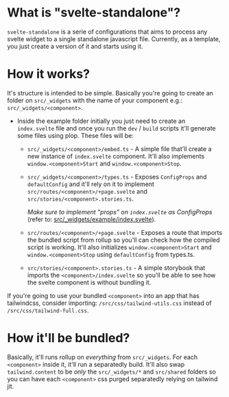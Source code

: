 # What is "svelte-standalone"?

`svelte-standalone` is a serie of configurations that aims to process any svelte widget to a single standalone javascript file. Currently, as a template, you just create a version of it and starts using it.

# How it works?

It's structure is intended to be simple. Basically you're going to create an folder on `src/_widgets` with the name of your component e.g.: `src/_widgets/<component>`. 
- Inside the example folder initially you just need to create an `index.svelte` file and once you run the `dev` / `build` scripts it'll generate some files using plop. These files will be:
  - `src/_widgets/<component>/embed.ts` - A simple file that'll create a new instance of `index.svelte` component. It'll also implements `window.<component>Start` and `window.<component>Stop`.  
  - `src/_widgets/<component>/types.ts` - Exposes `ConfigProps` and `defaultConfig` and it'll rely on it to implement `src/routes/<component>/+page.svelte` and `src/stories/<component>.stories.ts`. 
   
    _Make sure to implement "props" on `index.svelte` as ConfigProps_ (refer to: [src/_widgets/example/index.svelte](https://github.com/brenoliradev/svelte-standalone/blob/main/src/_widgets/example/index.svelte#L4)).
  - `src/routes/<component>/+page.svelte` -  Exposes a route that imports the bundled script from rollup so you'll can check how the compiled script is working. It'll also initializes `window.<component>Start` and `window.<component>Stop` using `defaultConfig` from types.ts.
  - `src/stories/<component>.stories.ts` -  A simple storybook that imports the `<component>/index.svelte` so you'll be able to see how the svelte component is without bundling it. 

If you're going to use your bundled `<component>` into an app that has tailwindcss, consider importing: `/src/css/tailwind-utils.css` instead of `/src/css/tailwind-full.css`.

# How it'll be bundled?

Basically, it'll runs rollup on *everything* from `src/_widgets`. For each `<component>` inside it, it'll run a separatedly build. It'll also swap `tailwind.content` to be *only* the `src/_widgets/*` and `src/shared` folders so you can have each `<component>` css purged separatedly relying on tailwind jit.
